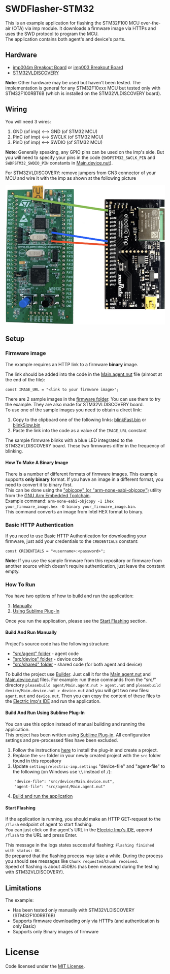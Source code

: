 # SWDFlasher-STM32 #

This is an example application for flashing the STM32F100 MCU over-the-air (OTA) via imp module. 
It downloads a firmware image via HTTPs and uses the SWD protocol to program the MCU. \
The application contains both agent's and device's parts.

## Hardware ##

- [imp004m Breakout Board](https://store.electricimp.com/products/imp004m-breakout-board?variant=33852062354) or [imp003 Breakout Board](https://store.electricimp.com/products/imp003-breakout-board?variant=31162918482)
- [STM32VLDISCOVERY](https://www.st.com/en/evaluation-tools/stm32vldiscovery.html)

**Note**: Other hardware may be used but haven't been tested. The implementation is general for any STM32F10xxx MCU but tested only with STM32F100RBT6B (which is installed on the STM32VLDISCOVERY board).

## Wiring ##

You will need 3 wires:
1) GND (of imp) <&mdash;> GND (of STM32 MCU)
2) PinC (of imp) <&mdash;> SWCLK (of STM32 MCU)
3) PinD (of imp) <&mdash;> SWDIO (of STM32 MCU)

**Note**: Generally speaking, any GPIO pins can be used on the imp's side. But you will need to specify your pins in the code (`SWDFSTM32_SWCLK_PIN` and `SWDFSTM32_SWDIO_PIN` constants in [Main.device.nut](./src/device/Main.device.nut)).

For STM32VLDISCOVERY: remove jumpers from CN3 connector of your MCU and wire it with the imp as shown at the following picture

![STM32VLDISCOVERY Wiring](./imgs/Wiring.png)

## Setup ##

### Firmware image ###

The example requires an HTTP link to a firmware **binary** image.

The link should be added into the code in the [Main.agent.nut](./src/agent/Main.agent.nut) file (almost at the end of the file):
```squirrel
const IMAGE_URL = "<link to your firmware image>";
```

There are 2 sample images in the [firmware folder](./firmware/). You can use them to try the example. They are also made for STM32VLDISCOVERY board. \
To use one of the sample images you need to obtain a direct link:
1. Copy to the clipboard one of the following links: [blinkFast.bin](./firmware/blinkFast.bin?raw=true) or [blinkSlow.bin](./firmware/blinkSlow.bin?raw=true)
1. Paste the link into the code as a value of the `IMAGE_URL` constant

The sample firmware blinks with a blue LED integrated to the STM32VLDISCOVERY board. These two firmwares differ in the frequency of blinking.

#### How To Make A Binary Image ####

There is a number of different formats of firmware images. This example supports **only binary** format. If you have an image in a different format, you need to convert it to binary first. \
This can be done using the ["objcopy" (or "arm-none-eabi-objcopy")](https://linux.die.net/man/1/objcopy) utility from the [
GNU Arm Embedded Toolchain](https://developer.arm.com/open-source/gnu-toolchain/gnu-rm). \
Example command: `arm-none-eabi-objcopy -I ihex your_firmware_image.hex -O binary your_firmware_image.bin`. \
This command converts an image from Intel HEX format to binary.


### Basic HTTP Authentication ###

If you need to use Basic HTTP Authentication for downloading your firmware, just add your credentials to the `CREDENTIALS` constant:
```squirrel
const CREDENTIALS = "<username>:<password>";
```

**Note**: If you use the sample firmware from this repository or firmware from another source which doesn't require authentication, just leave the constant empty.

### How To Run ###

You have two options of how to build and run the application:
1. [Manually](#build-and-run-manually)
1. [Using Sublime Plug-In](#build-and-run-using-sublime-plug-in)

Once you run the application, please see the [Start Flashing](#start-flashing) section.

#### Build And Run Manually ####

Project's source code has the following structure:
- ["src/agent" folder](./src/agent) - agent code
- ["src/device" folder](./src/device) - device code
- ["src/shared" folder](./src/shared) - shared code (for both agent and device)

To build the project use [Builder](https://github.com/electricimp/Builder). Just call it for the [Main.agent.nut](./src/agent/Main.agent.nut) and [Main.device.nut](./src/device/Main.device.nut) files.
For example: run these commands from the "src/" directory `pleasebuild agent/Main.agent.nut > agent.nut` and `pleasebuild device/Main.device.nut > device.nut` and you will get two new files: `agent.nut` and `device.nut`. Then you can copy the content of these files to the [Electric Imp's IDE](https://impcentral.electricimp.com/ide/) and run the application.

#### Build And Run Using Sublime Plug-In ####

You can use this option instead of manual building and running the application. \
This project has been written using [Sublime Plug-in](https://github.com/electricimp/ElectricImp-Sublime). All configuration settings and pre-processed files have been excluded.
1. Follow the instructions [here](https://github.com/electricimp/ElectricImp-Sublime#installation) to install the plug-in and create a project.
2. Replace the `src` folder in your newly created project with the `src` folder found in this repository
3. Update `settings/electric-imp.settings` "device-file" and "agent-file" to the following (on Windows use `\\` instead of `/`):
```
    "device-file": "src/device/Main.device.nut",
    "agent-file": "src/agent/Main.agent.nut"
```
4. [Build and run the application](https://github.com/electricimp/ElectricImp-Sublime#building-and-running)

#### Start Flashing ####

If the application is running, you should make an HTTP GET-request to the `/flash` endpoint of agent to start flashing. \
You can just click on the agent's URL in the [Electric Imp's IDE](https://impcentral.electricimp.com/ide/), append `/flash` to the URL and press Enter.

This message in the logs states successful flashing: `Flashing finished with status: OK`. \
Be prepared that the flashing process may take a while. During the process you should see messages like `Chunk requested`/`Chunk received`. \
Speed of flashing is about 450B/s (has been measured during the testing with STM32VLDISCOVERY).

## Limitations ##

The example:
- Has been tested only manually with STM32VLDISCOVERY (STM32F100RBT6B)
- Supports firmware downloading only via HTTPs (and authentication is only Basic)
- Supports only Binary images of firmware

# License #

Code licensed under the [MIT License](./LICENSE).
